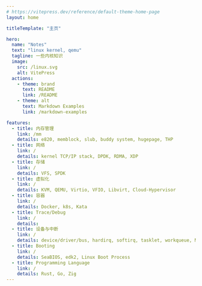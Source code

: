 ```yaml
---
# https://vitepress.dev/reference/default-theme-home-page
layout: home

titleTemplate: "主页"

hero:
  name: "Notes"
  text: "linux kernel, qemu"
  tagline: 一些内核知识
  image:
    src: /linux.svg
    alt: VitePress
  actions:
    - theme: brand
      text: README
      link: /README
    - theme: alt
      text: Markdown Examples
      link: /markdown-examples

features:
  - title: 内存管理
    link: /mm
    details: e820, memblock, slub, buddy system, hugepage, THP
  - title: 网络
    link: /
    details: kernel TCP/IP stack, DPDK, RDMA, XDP
  - title: 存储
    link: /
    details: VFS, SPDK
  - title: 虚拟化
    link: /
    details: KVM, QEMU, Virtio, VFIO, Libvirt, Cloud-Hypervisor
  - title: 容器
    link: /
    details: Docker, k8s, Kata
  - title: Trace/Debug
    link: /
    details:
  - title: 设备与中断
    link: /
    details: device/driver/bus, hardirq, softirq, tasklet, workqueue, MSI-X, APIC, GICv4
  - title: Booting
    link: /
    details: SeaBIOS, edk2, Linux Boot Process
  - title: Programming Language
    link: /
    details: Rust, Go, Zig
---
```

